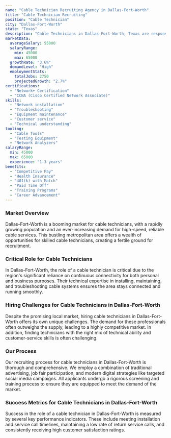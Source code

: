 ```yaml
---
name: "Cable Technician Recruiting Agency in Dallas-Fort-Worth"
title: "Cable Technician Recruiting"
position: "Cable Technician"
city: "Dallas-Fort-Worth"
state: "Texas"
description: "Cable Technicians in Dallas-Fort-Worth, Texas are responsible for installing, maintaining, and repairing cable infrastructure, largely for telecommunications companies."
marketData:
  averageSalary: 55000
  salaryRange:
    min: 45000
    max: 65000
  growthRate: "3.6%"
  demandLevel: "High"
  employmentStats:
    totalJobs: 2750
    projectedGrowth: "2.7%"
certifications:
  - "Network+ Certification"
  - "CCNA (Cisco Certified Network Associate)"
skills:
  - "Network installation"
  - "Troubleshooting"
  - "Equipment maintenance"
  - "Customer service"
  - "Technical understanding"
tooling:
  - "Cable Tools"
  - "Testing Equipment"
  - "Network Analyzers"
salaryRange:
  min: 45000
  max: 65000
  experience: "1-3 years"
benefits:
  - "Competitive Pay"
  - "Health Insurance"
  - "401(k) with Match"
  - "Paid Time Off"
  - "Training Programs"
  - "Career Advancement"
---
```


### Market Overview
Dallas-Fort-Worth is a booming market for cable technicians, with a rapidly growing population and an ever-increasing demand for high-speed, reliable cable services. This bustling metropolitan area offers a wealth of opportunities for skilled cable technicians, creating a fertile ground for recruitment.

### Critical Role for Cable Technicians
In Dallas-Fort-Worth, the role of a cable technician is critical due to the region's significant reliance on continuous connectivity for both personal and business purposes. Their technical expertise in installing, maintaining, and troubleshooting cable systems ensures the area stays connected and running smoothly.

### Hiring Challenges for Cable Technicians in Dallas-Fort-Worth
Despite the promising local market, hiring cable technicians in Dallas-Fort-Worth offers its own unique challenges. The demand for these professionals often outweighs the supply, leading to a highly competitive market. In addition, finding technicians with the right mix of technical ability and customer-service skills is often challenging.

### Our Process
Our recruiting process for cable technicians in Dallas-Fort-Worth is thorough and comprehensive. We employ a combination of traditional advertising, job fair participation, and modern digital strategies like targeted social media campaigns. All applicants undergo a rigorous screening and training process to ensure they are equipped to meet the demand of the market.

### Success Metrics for Cable Technicians in Dallas-Fort-Worth
Success in the role of a cable technician in Dallas-Fort-Worth is measured by several key performance indicators. These include meeting installation and service call timelines, maintaining a low rate of return service calls, and consistently receiving high customer satisfaction ratings.